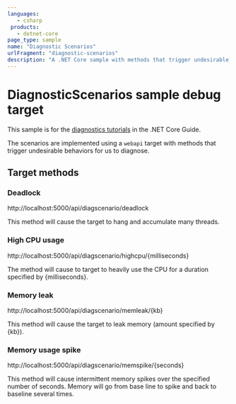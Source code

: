 ```yaml
---
languages:
   - csharp
 products:
   - dotnet-core
page_type: sample
name: "Diagnostic Scenarios"
urlFragment: "diagnostic-scenarios"
description: "A .NET Core sample with methods that trigger undesirable behaviors to diagnose."
---
```

# DiagnosticScenarios sample debug target

This sample is for the [diagnostics tutorials](https://docs.microsoft.com/dotnet/core/diagnostics/tutorial/diagnostic-scenarios.md) in the .NET Core Guide.

The scenarios are implemented using a `webapi` target with methods that trigger undesirable behaviors for us to diagnose.

## Target methods

### Deadlock

http://localhost:5000/api/diagscenario/deadlock

This method will cause the target to hang and accumulate many threads.

### High CPU usage

http://localhost:5000/api/diagscenario/highcpu/{milliseconds}

The method will cause to target to heavily use the CPU for a duration specified by {milliseconds}.

### Memory leak

http://localhost:5000/api/diagscenario/memleak/{kb}

This method will cause the target to leak memory (amount specified by {kb}).

### Memory usage spike

http://localhost:5000/api/diagscenario/memspike/{seconds}

This method will cause intermittent memory spikes over the specified number of seconds. Memory will go from base line to spike and back to baseline several times.
